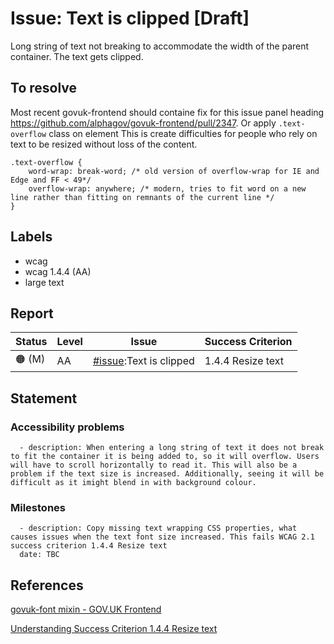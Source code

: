 # Issue: Text is clipped [Draft]

Long string of text not breaking to accommodate the width of the parent container. The text gets clipped.

## To resolve

Most recent govuk-frontend should containe fix for this issue panel heading
https://github.com/alphagov/govuk-frontend/pull/2347.
Or apply `.text-overflow` class on element
This is create difficulties for people who rely on text to be resized without loss of the content.

```
.text-overflow {
    word-wrap: break-word; /* old version of overflow-wrap for IE and Edge and FF < 49*/
    overflow-wrap: anywhere; /* modern, tries to fit word on a new line rather than fitting on remnants of the current line */
}
```
## Labels

- wcag
- wcag 1.4.4 (AA)
- large text

## Report

| Status | Level | Issue | Success Criterion |
| ------ | ----- | ----- | ----------------- |
| 🟠 (M) | AA    | [#issue]():Text is clipped | 1.4.4 Resize text |

## Statement

### Accessibility problems
```
  - description: When entering a long string of text it does not break to fit the container it is being added to, so it will overflow. Users will have to scroll horizontally to read it. This will also be a problem if the text size is increased. Additionally, seeing it will be difficult as it imight blend in with background colour.
```

### Milestones

```
  - description: Copy missing text wrapping CSS properties, what causes issues when the text font size increased. This fails WCAG 2.1 success criterion 1.4.4 Resize text 
  date: TBC

```

## References

[govuk-font mixin - GOV.UK  Frontend](https://frontend.design-system.service.gov.uk/sass-api-reference/#govuk-typography-responsive-usage)

[Understanding Success Criterion 1.4.4 Resize text ](https://www.w3.org/TR/UNDERSTANDING-WCAG20/visual-audio-contrast-scale.html)
